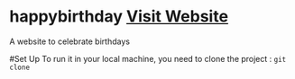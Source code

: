 # happybirthday [Visit Website](http://www.happybday.co)
A website to celebrate birthdays

#Set Up
To run it in your local machine, you need to clone the project : `git clone`
